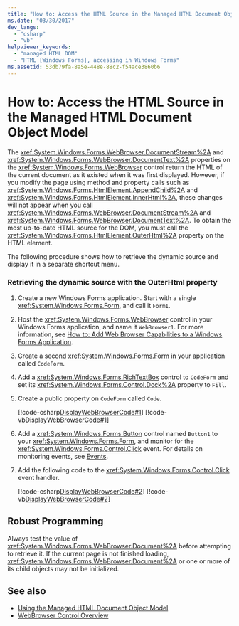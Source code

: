 ```yaml
---
title: "How to: Access the HTML Source in the Managed HTML Document Object Model"
ms.date: "03/30/2017"
dev_langs: 
  - "csharp"
  - "vb"
helpviewer_keywords: 
  - "managed HTML DOM"
  - "HTML [Windows Forms], accessing in Windows Forms"
ms.assetid: 53db79fa-8a5e-448e-88c2-f54ace3860b6
---
```

# How to: Access the HTML Source in the Managed HTML Document Object Model
The <xref:System.Windows.Forms.WebBrowser.DocumentStream%2A> and <xref:System.Windows.Forms.WebBrowser.DocumentText%2A> properties on the <xref:System.Windows.Forms.WebBrowser> control return the HTML of the current document as it existed when it was first displayed. However, if you modify the page using method and property calls such as <xref:System.Windows.Forms.HtmlElement.AppendChild%2A> and <xref:System.Windows.Forms.HtmlElement.InnerHtml%2A>, these changes will not appear when you call <xref:System.Windows.Forms.WebBrowser.DocumentStream%2A> and <xref:System.Windows.Forms.WebBrowser.DocumentText%2A>. To obtain the most up-to-date HTML source for the DOM, you must call the <xref:System.Windows.Forms.HtmlElement.OuterHtml%2A> property on the HTML element.  
  
 The following procedure shows how to retrieve the dynamic source and display it in a separate shortcut menu.  
  
### Retrieving the dynamic source with the OuterHtml property  
  
1. Create a new Windows Forms application. Start with a single <xref:System.Windows.Forms.Form>, and call it `Form1`.  
  
2. Host the <xref:System.Windows.Forms.WebBrowser> control in your Windows Forms application, and name it `WebBrowser1`. For more information, see [How to: Add Web Browser Capabilities to a Windows Forms Application](how-to-add-web-browser-capabilities-to-a-windows-forms-application.md).  
  
3. Create a second <xref:System.Windows.Forms.Form> in your application called `CodeForm`.  
  
4. Add a <xref:System.Windows.Forms.RichTextBox> control to `CodeForm` and set its <xref:System.Windows.Forms.Control.Dock%2A> property to `Fill`.  
  
5. Create a public property on `CodeForm` called `Code`.  
  
     [!code-csharp[DisplayWebBrowserCode#1](~/samples/snippets/csharp/VS_Snippets_Winforms/DisplayWebBrowserCode/CS/CodeForm.cs#1)]
     [!code-vb[DisplayWebBrowserCode#1](~/samples/snippets/visualbasic/VS_Snippets_Winforms/DisplayWebBrowserCode/VB/CodeForm.vb#1)]  
  
6. Add a <xref:System.Windows.Forms.Button> control named `Button1` to your <xref:System.Windows.Forms.Form>, and monitor for the <xref:System.Windows.Forms.Control.Click> event. For details on monitoring events, see [Events](https://docs.microsoft.com/dotnet/standard/events/index).  
  
7. Add the following code to the <xref:System.Windows.Forms.Control.Click> event handler.  
  
     [!code-csharp[DisplayWebBrowserCode#2](~/samples/snippets/csharp/VS_Snippets_Winforms/DisplayWebBrowserCode/CS/Form1.cs#2)]
     [!code-vb[DisplayWebBrowserCode#2](~/samples/snippets/visualbasic/VS_Snippets_Winforms/DisplayWebBrowserCode/VB/Form1.vb#2)]  
  
## Robust Programming  
 Always test the value of <xref:System.Windows.Forms.WebBrowser.Document%2A> before attempting to retrieve it. If the current page is not finished loading, <xref:System.Windows.Forms.WebBrowser.Document%2A> or one or more of its child objects may not be initialized.  
  
## See also

- [Using the Managed HTML Document Object Model](using-the-managed-html-document-object-model.md)
- [WebBrowser Control Overview](webbrowser-control-overview.md)
